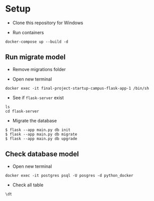 # Setup
* Clone this repository for Windows

* Run containers
```
docker-compose up --build -d
```

## Run migrate model

* Remove migrations folder

* Open new terminal
```
docker exec -it final-project-startup-campus-flask-app-1 /bin/sh
```

* See if ```flask-server``` exist
```
ls
cd flask-server
```

* Migrate the database
```
$ flask --app main.py db init
$ flask --app main.py db migrate
$ flask --app main.py db upgrade
```

## Check database model

* Open new terminal
```
docker exec -it postgres psql -U posgres -d python_docker
```

* Check all table
```
\dt
```